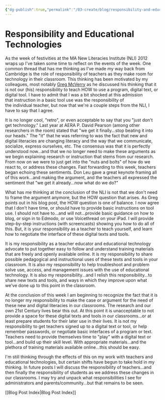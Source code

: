 ```yaml
---
{"dg-publish":true,"permalink":"/03-create/blog/responsibility-and-educational-technologies/","title":"Responsibility and Educational Technologies","tags":["edtech","icts","literacy","new-literacies","technology"]}
---
```


# Responsibility and Educational Technologies

As the week of festivities at the MA New Literacies Institute (NLI) 2012 wraps up I've taken some time to reflect on the events of the week. One common thread that has me thinking as I've made my way back from Cambridge is the role of responsibility of teachers as they make room for technology in their classroom. This thinking has been motivated by my colleagues, most notably [Greg McVerry](http://jgregmcverry.blogspot.com/2012/08/striking-balance-mnli2-day-2-reflection.html) as he discussed his thinking that it is not our (his) responsibility to teach HOW to use a program, digital text, or digital tool. I have to admit that I was a bit shocked at this admission that instruction in a basic tool use was the responsibility of the individual teacher, but now that we're a couple steps from the NLI, I have to say that I agree.

It is no longer cool, "retro", or even acceptable to say that you "just don't get technology." Last year at AERA P. David Pearson (among other researchers in the room) stated that "we get it finally...stop beating it into our heads." The "it" that he was referring to was the fact that new and digital literacies are changing literacy and the way that we communicate, socialize, express ourselves, etc. The consensus was that it is perfectly understood now...and that we no longer need to make these arguments as we begin explaining research or instruction that stems from our research. From now on we were to just get into the "nuts and bolts" of how do we react to, or address these changes. Fast forwarding to this week, teachers began echoing these sentiments. Don Leu gave a great keynote framing all of this work...and making the argument, and the teachers all expressed the sentiment that "we get it already...now what do we do?"

What has me thinking at the conclusion of the NLI is not that we don't need to frame the argument anymore, but the HOW question that arises. As Greg points out in his blog post, the HOW question is one of balance. I now agree that I don't have time, or should have to provide basic instructions on tool use. I should not have to...and will not...provide basic guidance on how to blog, or sign in to Edmodo, or use Voicethread on your iPad. I will provide step-by-step instructions (with screencasts) showing you how to do all of this. But, it is your responsibility as a teacher to teach yourself, and learn how to negotiate the interface of these digital texts and tools.

It is my responsibility as a teacher educator and educational technology advocate to put together easy to follow and understand training materials that are freely and openly available online. It is my responsibility to share possible pedagogical and instructional uses of these texts and tools in your classroom. It is also my responsibility to help troubleshoot and problem solve use, access, and management issues with the use of educational technology. It is also my responsibility...and I relish this responsibility...to share new texts and tools, and ways in which they improve upon what we've done up to this point in the classroom.

At the conclusion of this week I am beginning to recognize the fact that it is no longer my responsibility to make the case or argument for the need of these new and digital literacies in our classrooms. The research and our own 21st Century lives bear this out. At this point it is unacceptable to not provide a space for these digital texts and tools in our classrooms...or at least prepare students for their later use in their lives. It is not my responsibility to get teachers signed up to a digital text or tool, or help remember passwords, or negotiate basic interfaces of a program or text. Teachers need to provide themselves time to "play" with a digital text or tool...and build up their skill level. With appropriate materials...and the plethora of training materials available online...this should be easy.

I'm still thinking through the effects of this on my work with teachers and educational technologies, but certain shifts have begun to take hold in my thinking. In future posts I will discuss the responsibility of teachers...and then finally the responsibility of students as we address these changes in our classrooms. I may try and unpack what responsibilities I see for administrators and parents/community...but that remains to be seen.

[[Blog Post Index\|Blog Post Index]]